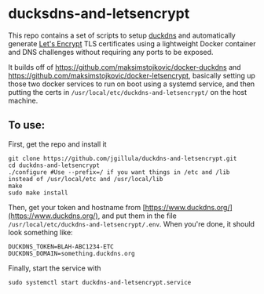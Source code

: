 # ducksdns-and-letsencrypt

This repo contains a set of scripts to setup [duckdns](https://www.duckdns.org/) and automatically generate [Let's Encrypt](https://letsencrypt.org/) TLS certificates using a lightweight Docker container and DNS challenges without requiring any ports to be exposed.

It builds off of https://github.com/maksimstojkovic/docker-duckdns and https://github.com/maksimstojkovic/docker-letsencrypt, basically setting up those two docker services to run on boot using a systemd service, and then putting the certs in `/usr/local/etc/duckdns-and-letsencrypt/` on the host machine.

## To use:

First, get the repo and install it
```
git clone https://github.com/jgillula/duckdns-and-letsencrypt.git
cd duckdns-and-letsencrypt
./configure #Use --prefix=/ if you want things in /etc and /lib instead of /usr/local/etc and /usr/local/lib
make
sudo make install
```

Then, get your token and hostname from [https://www.duckdns.org/](https://www.duckdns.org/), and put them in the file `/usr/local/etc/duckdns-and-letsencrypt/.env`. When you're done, it should look something like:
```
DUCKDNS_TOKEN=BLAH-ABC1234-ETC
DUCKDNS_DOMAIN=something.duckdns.org
```

Finally, start the service with
```
sudo systemctl start duckdns-and-letsencrypt.service
```

